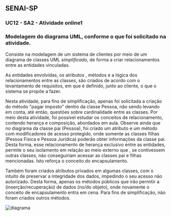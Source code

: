 ## SENAI-SP

### UC12 - SA2 - Atividade online1

### Modelagem do diagrama UML, conforme o que foi solicitado na atividade.

Consiste na modelagem de um sistema de clientes por meio de um diagrama de classes UML _simplificado_, de forma a criar relacionamentos entre as entidades vinculadas. 

As entidades envolvidas, os atributos , métodos e a lógica dos relacionamentos entre as classes, são criados de acordo com o levantamento de requisitos, em que é definido, junto ao cliente, o que o sistema se propõe a fazer.

Nesta atividade, para fins de simplificação, apenas foi solicitada a criação do método "pagar imposto" dentro da classe Pessoa, não sendo levando em conta, até então, questões sobre cardinalidade entre as classes. Por meio desta atividade, foi possível estudar os conceitos de relacionamento, contendo herança e composição, abordados em aula. Observe ainda que no diagrama da classe pai (Pessoa), foi  criado um atributo e um método com modificadores de acesso protegido, onde somente as classes filhas (Pessoa Física e Pessoa Jurídica) poderão obter informações da classe pai. Desta forma, esse relacionamento de herança exclusivo entre as entidades, permite o seu isolamento em relação ao meio externo que , se contivessem outras classes,  não conseguiriam acessar as classes pai e filhas mencionadas.  Isto reforça o conceito do encapsulamento.   

Também foram criados atributos privados em algumas classes, com o intuito de preservar a integridade dos dados, impedindo o seu acesso não autorizado. Desta forma, apenas os métodos públicos que irão permitir a (inserção/recuperação) de dados (no/do objeto), onde novamente o conceito de encapsulamento entra em cena. Para fins de simplificação, não foram criados outros métodos.


![diagrama](https://user-images.githubusercontent.com/88597534/150707540-06921535-ca50-416e-bf34-bb60de45382c.jpg)



